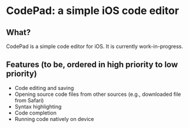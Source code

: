 #  CodePad: a simple iOS code editor

## What?

CodePad is a simple code editor for iOS. It is currently work-in-progress.

## Features (to be, ordered in high priority to low priority)

- Code editing and saving
- Opening source code files from other sources (e.g., downloaded file from Safari)
- Syntax highlighting
- Code completion
- Running code natively on device
